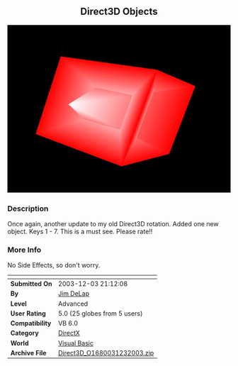 ﻿<div align="center">

## Direct3D Objects

<img src="PIC2003121185161941.jpg">
</div>

### Description

Once again, another update to my old Direct3D rotation. Added one new object. Keys 1 - 7. This is a must see. Please rate!!
 
### More Info
 
No Side Effects, so don't worry.


<span>             |<span>
---                |---
**Submitted On**   |2003-12-03 21:12:08
**By**             |[Jim DeLap](https://github.com/Planet-Source-Code/PSCIndex/blob/master/ByAuthor/jim-delap.md)
**Level**          |Advanced
**User Rating**    |5.0 (25 globes from 5 users)
**Compatibility**  |VB 6\.0
**Category**       |[DirectX](https://github.com/Planet-Source-Code/PSCIndex/blob/master/ByCategory/directx__1-44.md)
**World**          |[Visual Basic](https://github.com/Planet-Source-Code/PSCIndex/blob/master/ByWorld/visual-basic.md)
**Archive File**   |[Direct3D\_O1680031232003\.zip](https://github.com/Planet-Source-Code/jim-delap-direct3d-objects__1-50246/archive/master.zip)








